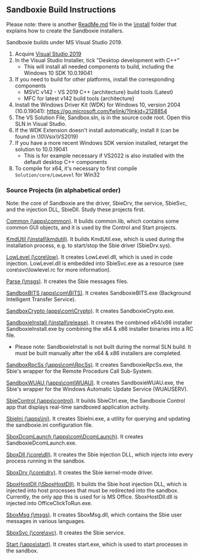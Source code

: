 ## Sandboxie Build Instructions

Please note: there is another [ReadMe.md](./install/ReadMe.md) file in the [\install](./install/) folder that explains how to create the Sandboxie installers.  
 
Sandboxie builds under MS Visual Studio 2019.  
1) Acquire [Visual Studio 2019](https://visualstudio.microsoft.com/vs/older-downloads/#visual-studio-2019-and-other-products)
2) In the Visual Studio Installer, tick "Desktop development with C++"
	- This will install all needed components to build, including the Windows 10 SDK 10.0.19041
3) If you need to build for other platforms, install the corresponding components
	- MSVC v142 - VS 2019 C++ {architecture} build tools (Latest)
	- MFC for latest v142 build tools {architecture}
4) Install the Windows Driver Kit (WDK) for Windows 10, version 2004 (10.0.19041):
	https://go.microsoft.com/fwlink/?linkid=2128854
5) The VS Solution File, Sandbox.sln, is in the source code root. Open this SLN in Visual Studio.
6) If the WDK Extension doesn't install automatically, install it (can be found in <Windows Kits directory>\10\Vsix\VS2019)
7) If you have a more recent Windows SDK version installed, retarget the solution to 10.0.19041
	- This is for example necessary if VS2022 is also installed with the default desktop C++ components
8) To compile for x64, it's necessary to first compile `Solution/core/LowLevel` for Win32

### Source Projects (in alphabetical order)

Note: the core of Sandboxie are the driver, SbieDrv, the service, SbieSvc, and the injection DLL, SbieDll. Study these projects first.

[Common (\apps\common)](./apps/common). It builds common.lib, which contains some common GUI objects, and it is used by the Control and Start projects.

[KmdUtil (\install\kmdutil)](./install/kmdutil). It builds KmdUtil.exe, which is used during the installation process, e.g. to start/stop the Sbie driver (SbieDrv.sys).

[LowLevel (\core\low)](./core/low). It creates LowLevel.dll, which is used in code injection. LowLevel.dll is embedded into SbieSvc.exe as a resource (see core\svc\lowlevel.rc for more information).

[Parse (\msgs)](./msgs). It creates the Sbie messages files.

[SandboxBITS (apps\com\BITS)](./apps/com/BITS). It creates SandboxieBITS.exe (Background Intelligent Transfer Service).

[SandboxCrypto (apps\com\Crypto)](./apps/com/Crypto). It creates SandboxieCrypto.exe.

[SandboxieInstall (\install\release)](./install/release). It creates the combined x64/x86 installer SandboxieInstall.exe by combining the x64 & x86 installer binaries into a RC file.
- Please note: SandboxieInstall is not built during the normal SLN build. It must be built manually after the x64 & x86 installers are completed.

[SandboxRpcSs (\apps\com\RpcSs)](./apps/com/RpcSs). It creates SandboxieRpcSs.exe, the Sbie's wrapper for the Remote Procedure Call Sub-System.

[SandboxWUAU (\apps\com\WUAU)](./apps/com/WUAU). It creates SandboxieWUAU.exe, the Sbie's wrapper for the Windows Automatic Update Service (WUAUSERV).

[SbieControl (\apps\control)](./apps/control). It builds SbieCtrl.exe, the Sandboxie Control app that displays real-time sandboxed application activity.

[SbieIni (\apps\ini)](./apps/ini). It creates SbieIni.exe, a utility for querying and updating the sandboxie.ini configuration file.

[SboxDcomLaunch (\apps\com\DcomLaunch)](./apps/com/DcomLaunch). It creates SandboxieDcomLaunch.exe.

[SboxDll (\core\dll)](./core/dll). It creates the Sbie injection DLL, which injects into every process running in the sandbox.

[SboxDrv (\core\drv)](./core/drv). It creates the Sbie kernel-mode driver.

[SboxHostDll (\SboxHostDll)](./SboxHostDll). It builds the Sbie host injection DLL, which is injected into host processes that must be redirected into the sandbox.
Currently, the only app this is used for is MS Office. SboxHostDll.dll is injected into OfficeClickToRun.exe.

[SboxMsg (\msgs)](./msgs). It creates SboxMsg.dll, which contains the Sbie user messages in various languages.

[SboxSvc (\core\svc)](./core/svc). It creates the Sbie service.

[Start (\apps\start)](./apps/start). It creates start.exe, which is used to start processes in the sandbox.
